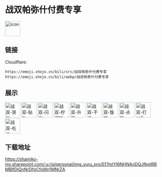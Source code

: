 # 战双帕弥什付费专享
<img src="https://emoji.shojo.cn/bili/src/战双帕弥什付费专享/icon.png" width="50" height="50" alt="icon">

## 链接
Cloudflare:
```
https://emoji.shojo.cn/bili/src/战双帕弥什付费专享
https://emoji.shojo.cn/bili/webp/战双帕弥什付费专享
```
## 展示
<img src="https://emoji.shojo.cn/bili/src/战双帕弥什付费专享/战双-哭哭.png" width="50" height="50" alt="战双-哭哭">
<img src="https://emoji.shojo.cn/bili/src/战双帕弥什付费专享/战双-贴贴.png" width="50" height="50" alt="战双-贴贴">
<img src="https://emoji.shojo.cn/bili/src/战双帕弥什付费专享/战双-闪亮.png" width="50" height="50" alt="战双-闪亮">
<img src="https://emoji.shojo.cn/bili/src/战双帕弥什付费专享/战双-柠檬精.png" width="50" height="50" alt="战双-柠檬精">
<img src="https://emoji.shojo.cn/bili/src/战双帕弥什付费专享/战双-升天.png" width="50" height="50" alt="战双-升天">
<img src="https://emoji.shojo.cn/bili/src/战双帕弥什付费专享/战双-干杯.png" width="50" height="50" alt="战双-干杯">
<img src="https://emoji.shojo.cn/bili/src/战双帕弥什付费专享/战双-饿饿.png" width="50" height="50" alt="战双-饿饿">
<img src="https://emoji.shojo.cn/bili/src/战双帕弥什付费专享/战双-点赞.png" width="50" height="50" alt="战双-点赞">
<img src="https://emoji.shojo.cn/bili/src/战双帕弥什付费专享/战双-打call.png" width="50" height="50" alt="战双-打call">
<img src="https://emoji.shojo.cn/bili/src/战双帕弥什付费专享/战双-吃瓜.png" width="50" height="50" alt="战双-吃瓜">

## 下载地址

https://shamiko-my.sharepoint.com/:u:/g/personal/img_yuru_pro/Ef7mIYl6NHNAoDQJfkptRBMBlfDjQnNrDfpCfoWn1MNrZA